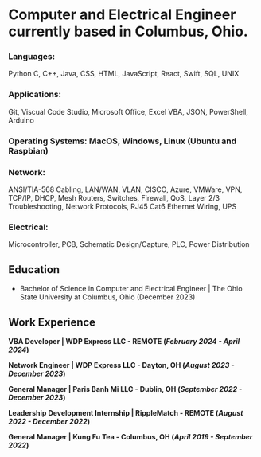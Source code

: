 # Computer and Electrical Engineer currently based in Columbus, Ohio.

### Languages:
  Python C, C++, Java, CSS, HTML, JavaScript, React, Swift, SQL, UNIX
### Applications:
  Git, Viscual Code Studio, Microsoft Office, Excel VBA, JSON, PowerShell, Arduino
### Operating Systems: MacOS, Windows, Linux (Ubuntu and Raspbian)
### Network:
  ANSI/TIA-568 Cabling, LAN/WAN, VLAN, CISCO, Azure, VMWare, VPN, TCP/IP, DHCP, Mesh Routers, Switches, Firewall, QoS, Layer 2/3 Troubleshooting, Network Protocols, RJ45 Cat6 Ethernet Wiring, UPS
### Electrical:
  Microcontroller, PCB, Schematic Design/Capture, PLC, Power Distribution

## Education
  - Bachelor of Science in Computer and Electrical Engineer | The Ohio State University at Columbus, Ohio (December 2023)

## Work Experience
**VBA Developer | WDP Express LLC - REMOTE (_February 2024 - April 2024_)**

**Network Engineer | WDP Express LLC - Dayton, OH (_August 2023 - December 2023_)**

**General Manager | Paris Banh Mi LLC - Dublin, OH (_September 2022 - December 2023_)**

**Leadership Development Internship | RippleMatch - REMOTE (_August 2022 - December 2022_)**

**General Manager | Kung Fu Tea - Columbus, OH (_April 2019 - September 2022_)**
